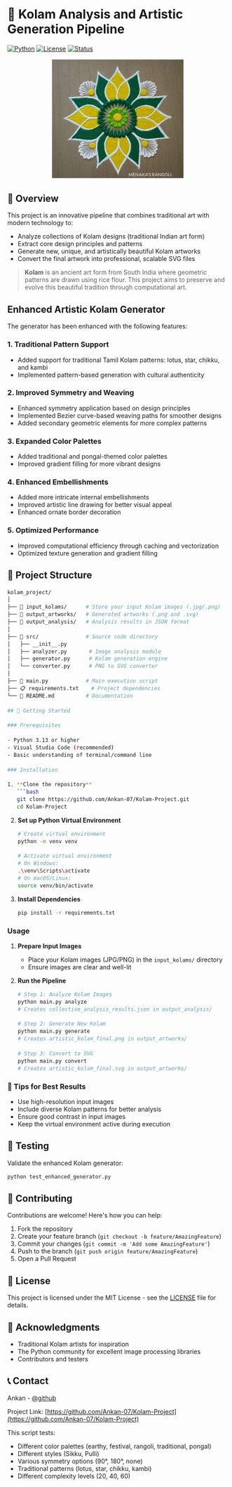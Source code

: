 # 🎨 Kolam Analysis and Artistic Generation Pipeline

[![Python](https://img.shields.io/badge/python-3.13-blue.svg)](https://www.python.org/downloads/)
[![License](https://img.shields.io/badge/license-MIT-green.svg)](LICENSE)
[![Status](https://img.shields.io/badge/status-active-success.svg)]()

<div align="center">
  <img src="input_kolams/kolam art.jpg" alt="Kolam Art Example" width="300"/>
</div>

## 📖 Overview

This project is an innovative pipeline that combines traditional art with modern technology to:

- Analyze collections of Kolam designs (traditional Indian art form)
- Extract core design principles and patterns
- Generate new, unique, and artistically beautiful Kolam artworks
- Convert the final artwork into professional, scalable SVG files

> **Kolam** is an ancient art form from South India where geometric patterns are drawn using rice flour. This project aims to preserve and evolve this beautiful tradition through computational art.

## Enhanced Artistic Kolam Generator

The generator has been enhanced with the following features:

### 1. Traditional Pattern Support

- Added support for traditional Tamil Kolam patterns: lotus, star, chikku, and kambi
- Implemented pattern-based generation with cultural authenticity

### 2. Improved Symmetry and Weaving

- Enhanced symmetry application based on design principles
- Implemented Bezier curve-based weaving paths for smoother designs
- Added secondary geometric elements for more complex patterns

### 3. Expanded Color Palettes

- Added traditional and pongal-themed color palettes
- Improved gradient filling for more vibrant designs

### 4. Enhanced Embellishments

- Added more intricate internal embellishments
- Improved artistic line drawing for better visual appeal
- Enhanced ornate border decoration

### 5. Optimized Performance

- Improved computational efficiency through caching and vectorization
- Optimized texture generation and gradient filling

## 📁 Project Structure

````bash
kolam_project/
│
├── 📂 input_kolams/      # Store your input Kolam images (.jpg/.png)
├── 📂 output_artworks/   # Generated artworks (.png and .svg)
├── 📂 output_analysis/   # Analysis results in JSON format
│
├── 📂 src/               # Source code directory
│   ├── __init__.py
│   ├── analyzer.py       # Image analysis module
│   ├── generator.py      # Kolam generation engine
│   └── converter.py      # PNG to SVG converter
│
├── 🚀 main.py            # Main execution script
├── 📋 requirements.txt    # Project dependencies
└── 📖 README.md          # Documentation

## 🚀 Getting Started

### Prerequisites

- Python 3.13 or higher
- Visual Studio Code (recommended)
- Basic understanding of terminal/command line

### Installation

1. **Clone the repository**
   ```bash
   git clone https://github.com/Ankan-07/Kolam-Project.git
   cd Kolam-Project
````

2. **Set up Python Virtual Environment**

   ```bash
   # Create virtual environment
   python -m venv venv

   # Activate virtual environment
   # On Windows:
   .\venv\Scripts\activate
   # On macOS/Linux:
   source venv/bin/activate
   ```

3. **Install Dependencies**
   ```bash
   pip install -r requirements.txt
   ```

### Usage

1. **Prepare Input Images**

   - Place your Kolam images (JPG/PNG) in the `input_kolams/` directory
   - Ensure images are clear and well-lit

2. **Run the Pipeline**

   ```bash
   # Step 1: Analyze Kolam Images
   python main.py analyze
   # Creates collective_analysis_results.json in output_analysis/

   # Step 2: Generate New Kolam
   python main.py generate
   # Creates artistic_kolam_final.png in output_artworks/

   # Step 3: Convert to SVG
   python main.py convert
   # Creates artistic_kolam_final.svg in output_artworks/
   ```

### 🌟 Tips for Best Results

- Use high-resolution input images
- Include diverse Kolam patterns for better analysis
- Ensure good contrast in input images
- Keep the virtual environment active during execution

## 🧪 Testing

Validate the enhanced Kolam generator:

```bash
python test_enhanced_generator.py
```

## 🤝 Contributing

Contributions are welcome! Here's how you can help:

1. Fork the repository
2. Create your feature branch (`git checkout -b feature/AmazingFeature`)
3. Commit your changes (`git commit -m 'Add some AmazingFeature'`)
4. Push to the branch (`git push origin feature/AmazingFeature`)
5. Open a Pull Request

## 📜 License

This project is licensed under the MIT License - see the [LICENSE](LICENSE) file for details.

## 🙏 Acknowledgments

- Traditional Kolam artists for inspiration
- The Python community for excellent image processing libraries
- Contributors and testers

## 📞 Contact

Ankan - [@github](https://github.com/Ankan-07)

Project Link: [https://github.com/Ankan-07/Kolam-Project](https://github.com/Ankan-07/Kolam-Project)

This script tests:

- Different color palettes (earthy, festival, rangoli, traditional, pongal)
- Different styles (Sikku, Pulli)
- Various symmetry options (90°, 180°, none)
- Traditional patterns (lotus, star, chikku, kambi)
- Different complexity levels (20, 40, 60)
